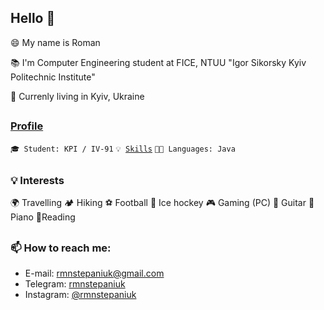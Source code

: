 ## Hello 👋
😄 My name is Roman

📚 I'm Computer Engineering student at FICE, NTUU "Igor Sikorsky Kyiv Politechnic Institute"
 
🌆 Currenly living in Kyiv, Ukraine
##
### [Profile](https://github.com/HowProgrammingWorks/Profile)
<code>🎓 Student: KPI / IV-91</code>
<code>💡 [Skills](SKILLS.md)</code>
<code>🧑‍💻 Languages: Java</code>
##
### 💡 Interests
🌍 Travelling 
🏕 Hiking
⚽ Football
🏒 Ice hockey
🎮 Gaming (PC)
🎸 Guitar
🎹 Piano
📖Reading
##
### 📫 How to reach me:
- E-mail: 
[rmnstepaniuk@gmail.com](mailto:rmnstepaniuk@gmail.com)
- Telegram: 
[rmnstepaniuk](https://t.me/rmnstepaniuk)
- Instagram: 
[@rmnstepaniuk](https://www.instagram.com/rmnstepaniuk/)


